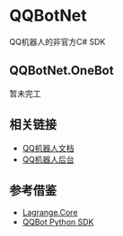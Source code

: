 # QQBotNet

QQ机器人的非官方C# SDK

## QQBotNet.OneBot

暂未完工

## 相关链接

- [QQ机器人文档](https://bot.q.qq.com/wiki/)
- [QQ机器人后台](https://q.qq.com/)

## 参考借鉴

- [Lagrange.Core](https://github.com/Linwenxuan05/Lagrange.Core)
- [QQBot Python SDK](https://bot.q.qq.com/wiki/develop/pythonsdk/)
